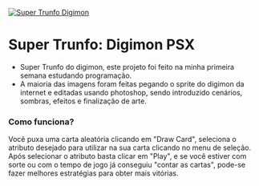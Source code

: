 [![Super Trunfo Digimon](https://caioimbroisi.github.io/Supertrunfodigimon/)](https://github.com/CaioImbroisi/Supertrunfodigimon/blob/main/layout_img/logo.png?raw=true)

# Super Trunfo: Digimon PSX
- Super Trunfo do digimon, este projeto foi feito na minha primeira semana estudando programação.
- A maioria das imagens foram feitas pegando o sprite do digimon da internet e editadas usando photoshop, sendo introduzido
cenários, sombras, efeitos e finalização de arte.

### Como funciona?
Você puxa uma carta aleatória clicando em "Draw Card", seleciona o atributo desejado para utilizar na sua carta clicando no menu de seleção.
Após selecionar o atributo basta clicar em "Play", e se você estiver com sorte ou com o tempo de jogo já conseguiu "contar as cartas", pode-se
fazer melhores estratégias para obter mais vitórias.

